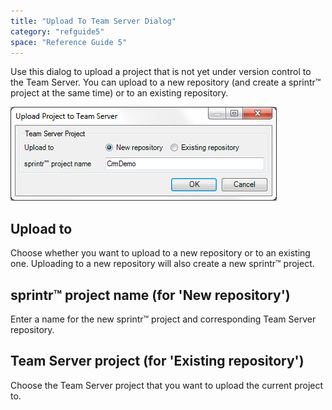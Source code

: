 ```yaml
---
title: "Upload To Team Server Dialog"
category: "refguide5"
space: "Reference Guide 5"
---
```

Use this dialog to upload a project that is not yet under version control to the Team Server. You can upload to a new repository (and create a sprintr™ project at the same time) or to an existing repository.

![](attachments/524306/688139.png)

## Upload to

Choose whether you want to upload to a new repository or to an existing one. Uploading to a new repository will also create a new sprintr™ project.

## sprintr™ project name (for 'New repository')

Enter a name for the new sprintr™ project and corresponding Team Server repository.

## Team Server project (for 'Existing repository')

Choose the Team Server project that you want to upload the current project to.